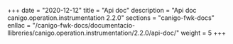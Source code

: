 +++
date        = "2020-12-12"
title       = "Api doc"
description = "Api doc canigo.operation.instrumentation 2.2.0"
sections    = "canigo-fwk-docs"
enllac		= "/canigo-fwk-docs/documentacio-llibreries/canigo.operation.instrumentation/2.2.0/api-doc/"
weight		= 5
+++
